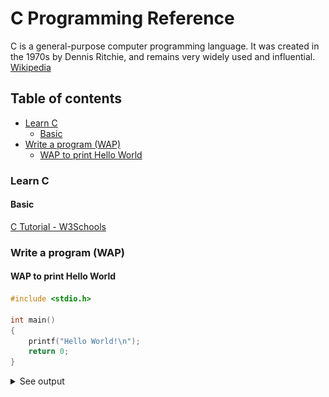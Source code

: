 # C Programming Reference

C is a general-purpose computer programming language. It was created in the 1970s by Dennis Ritchie, and remains very widely used and influential. [Wikipedia](<https://en.wikipedia.org/wiki/C_(programming_language)>)

## Table of contents

- [Learn C](#learn-c)
  - [Basic](#basic)
- [Write a program (WAP)](#write-a-program-wap)
  - [WAP to print Hello World](#wap-to-print-hello-world)

### Learn C

#### Basic

[C Tutorial - W3Schools](https://www.w3schools.com/c/index.php)

### Write a program (WAP)

#### WAP to print Hello World

```c
#include <stdio.h>

int main()
{
    printf("Hello World!\n");
    return 0;
}
```

<details><summary>See output</summary>

![1](./ss/1.png)

</details>
